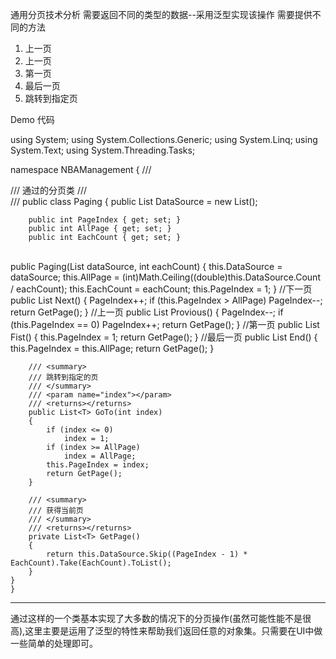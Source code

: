 通用分页技术分析
需要返回不同的类型的数据--采用泛型实现该操作
需要提供不同的方法
1. 上一页
2. 上一页
3. 第一页
4. 最后一页
5. 跳转到指定页



Demo 代码



using System;
using System.Collections.Generic;
using System.Linq;
using System.Text;
using System.Threading.Tasks;

namespace NBAManagement
{
    /// <summary>
    /// 通过的分页类
    /// </summary>
    /// <typeparam name="T"></typeparam>
    public class Paging<T>
    {
        public List<T> DataSource = new List<T>();

        public int PageIndex { get; set; }
        public int AllPage { get; set; }
        public int EachCount { get; set; }


​        
        public Paging(List<T> dataSource, int eachCount)
        {
            this.DataSource = dataSource;
            this.AllPage = (int)Math.Ceiling((double)this.DataSource.Count / eachCount);
            this.EachCount = eachCount;
            this.PageIndex = 1;
        }
        //下一页
        public List<T> Next()
        {
            PageIndex++;
            if (this.PageIndex > AllPage)
                PageIndex--;
            return GetPage();
        }
        //上一页
        public List<T> Provious()
        {
            PageIndex--;
            if (this.PageIndex == 0)
                PageIndex++;
            return GetPage();
        }
        //第一页
        public List<T> Fist()
        {
            this.PageIndex = 1;
            return GetPage();
        }
        //最后一页
        public List<T> End()
        {
            this.PageIndex = this.AllPage;
            return GetPage();
        }
    
        /// <summary>
        /// 跳转到指定的页
        /// </summary>
        /// <param name="index"></param>
        /// <returns></returns>
        public List<T> GoTo(int index)
        {
            if (index <= 0)
                index = 1;
            if (index >= AllPage)
                index = AllPage;
            this.PageIndex = index;
            return GetPage();
        }
    
        /// <summary>
        /// 获得当前页
        /// </summary>
        /// <returns></returns>
        private List<T> GetPage()
        {
            return this.DataSource.Skip((PageIndex - 1) * EachCount).Take(EachCount).ToList();
        }
    }
    }

-----------------------------------
通过这样的一个类基本实现了大多数的情况下的分页操作(虽然可能性能不是很高),这里主要是运用了泛型的特性来帮助我们返回任意的对象集。只需要在UI中做一些简单的处理即可。
